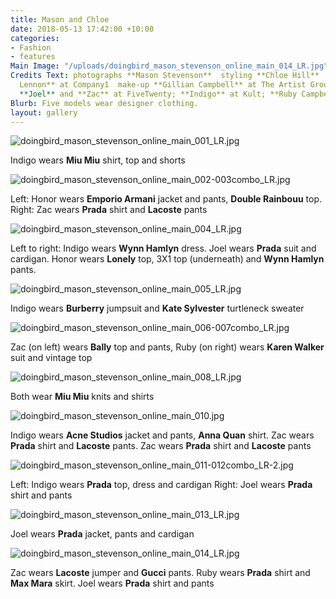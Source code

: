 ```yaml
---
title: Mason and Chloe
date: 2018-05-13 17:42:00 +10:00
categories:
- Fashion
- features
Main Image: "/uploads/doingbird_mason_stevenson_online_main_014_LR.jpg"
Credits Text: photographs **Mason Stevenson**  styling **Chloe Hill**  hair **Pete
  Lennon** at Company1  make-up **Gillian Campbell** at The Artist Group  models **Honor**,
  **Joel** and **Zac** at FiveTwenty; **Indigo** at Kult; **Ruby Campbell** at Priscillas
Blurb: Five models wear designer clothing.
layout: gallery
---
```


![doingbird_mason_stevenson_online_main_001_LR.jpg](/uploads/doingbird_mason_stevenson_online_main_001_LR.jpg)

Indigo wears **Miu Miu** shirt, top and shorts

![doingbird_mason_stevenson_online_main_002-003combo_LR.jpg](/uploads/doingbird_mason_stevenson_online_main_002-003combo_LR.jpg)

Left: Honor wears **Emporio Armani** jacket and pants, **Double Rainbouu** top. Right: Zac wears **Prada** shirt and **Lacoste** pants

![doingbird_mason_stevenson_online_main_004_LR.jpg](/uploads/doingbird_mason_stevenson_online_main_004_LR.jpg)

Left to right: Indigo wears **Wynn Hamlyn** dress. Joel wears **Prada** suit and cardigan. Honor wears **Lonely** top, 3X1 top (underneath) and **Wynn Hamlyn** pants.

![doingbird_mason_stevenson_online_main_005_LR.jpg](/uploads/doingbird_mason_stevenson_online_main_005_LR.jpg)

Indigo wears **Burberry** jumpsuit and **Kate Sylvester** turtleneck sweater

![doingbird_mason_stevenson_online_main_006-007combo_LR.jpg](/uploads/doingbird_mason_stevenson_online_main_006-007combo_LR.jpg)

Zac (on left) wears **Bally**  top and pants, Ruby (on right) wears **Karen Walker** suit and vintage top

![doingbird_mason_stevenson_online_main_008_LR.jpg](/uploads/doingbird_mason_stevenson_online_main_008_LR.jpg)

Both wear **Miu Miu** knits and shirts

![doingbird_mason_stevenson_online_main_010.jpg](/uploads/doingbird_mason_stevenson_online_main_010.jpg)

Indigo wears **Acne Studios** jacket and pants, **Anna Quan** shirt. Zac wears **Prada** shirt and **Lacoste** pants. Zac wears **Prada** shirt and **Lacoste** pants

![doingbird_mason_stevenson_online_main_011-012combo_LR-2.jpg](/uploads/doingbird_mason_stevenson_online_main_011-012combo_LR-2.jpg)

Left: Indigo wears **Prada** top, dress and cardigan  Right: Joel wears **Prada** shirt and pants

![doingbird_mason_stevenson_online_main_013_LR.jpg](/uploads/doingbird_mason_stevenson_online_main_013_LR.jpg)

Joel wears **Prada** jacket, pants and cardigan

![doingbird_mason_stevenson_online_main_014_LR.jpg](/uploads/doingbird_mason_stevenson_online_main_014_LR.jpg)

Zac wears **Lacoste** jumper and **Gucci** pants. Ruby wears **Prada** shirt and **Max Mara** skirt. Joel wears **Prada** shirt and pants